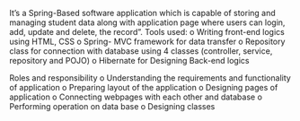It’s a Spring-Based software application which is capable of storing and managing student data along with application page where users can login, add, update and delete, the record”.
Tools used:
o	Writing front-end logics using HTML, CSS
o	Spring- MVC framework for data transfer
o	Repository class for connection with database using 4 classes (controller, service, repository and POJO)
o	Hibernate for Designing Back-end logics 

Roles and responsibility
o	Understanding the requirements and functionality of application
o	Preparing layout of the application
o	Designing pages of application
o	Connecting webpages with each other and database
o	Performing operation on data base
o	Designing classes

